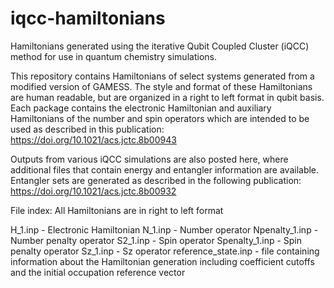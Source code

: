 # iqcc-hamiltonians
Hamiltonians generated using the iterative Qubit Coupled Cluster (iQCC) method for use in quantum chemistry simulations.


This repository contains Hamiltonians of select systems generated from a modified version of GAMESS. The style and format of these Hamiltonians are human readable, but are organized in a right to left format in qubit basis. Each package contains the electronic Hamiltonian and auxiliary Hamiltonians of the number and spin operators which are intended to be used as described in this publication: https://doi.org/10.1021/acs.jctc.8b00943

Outputs from various iQCC simulations are also posted here, where additional files that contain energy and entangler information are available. Entangler sets are generated as described in the following publication: https://doi.org/10.1021/acs.jctc.8b00932


File index: All Hamiltonians are in right to left format

H_1.inp - Electronic Hamiltonian
N_1.inp - Number operator
Npenalty_1.inp - Number penalty operator
S2_1.inp - Spin operator
Spenalty_1.inp - Spin penalty operator
Sz_1.inp - Sz operator
reference_state.inp - file containing information about the Hamiltonian generation including coefficient cutoffs and the initial occupation reference vector
